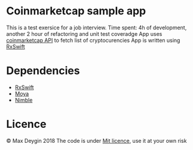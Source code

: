 # Coinmarketcap sample app

This is a test exersice for a job interview.
Time spent: 4h of development, another 2 hour of refactoring and unit test coveradge
App uses [coinmarketcap API](https://coinmarketcap.com/api/) to fetch list of cryptocurencies
App is written using  [RxSwift](https://github.com/ReactiveX/RxSwift)

# Dependencies
- [RxSwift](https://github.com/ReactiveX/RxSwift)
- [Moya](https://github.com/Moya/Moya)
- [Nimble](https://github.com/Quick/Nimble)
  
# Licence
© Max Deygin 2018
The code is under [Mit licence](https://opensource.org/licenses/MIT), use it at your own risk
